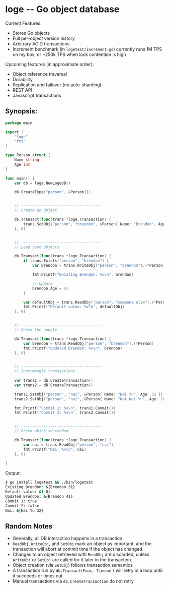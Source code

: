 loge -- Go object database
==========================

Current Features:

* Stores Go objects
* Full per-object version history
* Arbitrary ACID transactions
* Increment benchmark (in `logetest/increment.go`) currently runs 1M TPS on my box, or ~250k TPS when lock contention is high

Upcoming features (in approximate order):

* Object reference traversal
* Durability
* Replication and failover (no auto-sharding)
* REST API
* Javascript transactions


Synopsis:
---------

```go
package main

import (
	"loge"
	"fmt"
)

type Person struct {
	Name string
	Age int
}

func main() {
	var db = loge.NewLogeDB()

	db.CreateType("person", &Person{})


	// ------------------------------------
	// Create an object

	db.Transact(func(trans *loge.Transaction) {
		trans.SetObj("person", "brendon", &Person{ Name: "Brendon", Age: 31 })
	}, 0)


	// ------------------------------------
	// Load some objects

	db.Transact(func(trans *loge.Transaction) {
		if trans.Exists("person", "brendon") {
			var brendon = trans.WriteObj("person", "brendon").(*Person)

			fmt.Printf("Existing Brendon: %v\n", brendon)

			// Update
			brendon.Age = 41
		}

		var defaultObj = trans.ReadObj("person", "someone else").(*Person)
		fmt.Printf("Default value: %v\n", defaultObj)
	}, 0)


	// ------------------------------------
	// Check the update

	db.Transact(func(trans *loge.Transaction) {
		var brendon = trans.ReadObj("person", "brendon").(*Person)
		fmt.Printf("Updated Brendon: %v\n", brendon)
	}, 0)


	// ------------------------------------
	// Intermingle transactions
	
	var trans1 = db.CreateTransaction()
	var trans2 = db.CreateTransaction()

	trans1.SetObj("person", "nai", &Person{ Name: "Nai Yu", Age: 32 })
	trans2.SetObj("person", "nai", &Person{ Name: "Not Nai Yu", Age: 16 })

	fmt.Printf("Commit 1: %v\n", trans1.Commit())
	fmt.Printf("Commit 2: %v\n", trans2.Commit())


	// ------------------------------------
	// Check which succeeded

	db.Transact(func(trans *loge.Transaction) {
		var nai = trans.ReadObj("person", "nai")
		fmt.Printf("Nai: %v\n", nai)
	}, 0)
	
}
```

Output:

```bash
$ go install logetest && ./bin/logetest 
Existing Brendon: &{Brendon 31}
Default value: &{ 0}
Updated Brendon: &{Brendon 41}
Commit 1: true
Commit 2: false
Nai: &{Nai Yu 32}
```

Random Notes
------------

* Generally, all DB interaction happens in a transaction
* `ReadObj`, `WriteObj`, and `SetObj` mark an object as important, and the transaction will abort at commit time if the object has changed
* Changes to an object retrieved with `ReadObj` are discarded, unless `WriteObj` or `SetObj` are called for it later in the transaction.
* Object creation (via `SetObj`) follows transaction semantics
* A transaction run by `db.Transact(Func, Timeout)` will retry in a loop until it succeeds or times out
* Manual transactions via `db.CreateTransaction` do not retry
